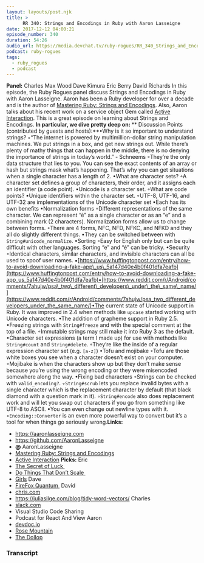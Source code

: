 ```yaml
---
layout: layouts/post.njk
title: >
      RR 340: Strings and Encodings in Ruby with Aaron Lasseigne
date: 2017-12-12 04:00:21
episode_number: 340
duration: 54:26
audio_url: https://media.devchat.tv/ruby-rogues/RR_340_Strings_and_Encodings_in_Ruby_with_Aaron_Lasseigne.mp3
podcast: ruby-rogues
tags: 
  - ruby_rogues
  - podcast
---
```


 **Panel:** Charles Max Wood Dave Kimura Eric Berry David Richards In this episode, the Ruby Rogues panel discuss Strings and Encodings in Ruby with Aaron Lasseigne. Aaron has been a Ruby developer for over a decade and is the author of [Mastering Ruby: Strings and Encodings](https://aaronlasseigne.com/books/mastering-ruby/strings-and-encodings/). Also, Aaron talks about his recent work on a service object Gem called [Active Interaction](https://github.com/AaronLasseigne/active_interaction). This is a great episode on learning about Strings and Encodings. **In particular, we dive pretty deep on:&nbsp;**** Discussion Points (contributed by guests and hosts):**•Why is it so important to understand strings? ◦“The internet is powered by multimillion-dollar string manipulation machines. We put strings in a box, and get new strings out. While there’s plenty of mathy things that can happen in the middle, there is no denying the importance of strings in today’s world.” - Schneems ◦They’re the only data structure that lies to you. You can see the exact contents of an array or hash but strings mask what’s happening. That’s why you can get situations when a single character has a length of 2. •What are character sets? ◦A character set defines a group of characters, their order, and it assigns each an identifier (a code point). ▪Unicode is a character set. ◦What are code points? ▪Unique identifiers within the character set. ◦UTF-8, UTF-16, and UTF-32 are implementations of the Unicode character set ▪Each has its own benefits •Normalization forms ◦Different representations of the same character. We can represent “é” as a single character or as an “e” and a combining mark (2 characters). Normalization forms allow us to change between forms. ◦There are 4 forms, NFC, NFD, NFKC, and NFKD and they all do slightly different things. ▪They can be switched between with `String#unicode_normalize`. •Sorting ◦Easy for English only but can be quite difficult with other languages. Sorting “e” and “é” can be tricky. •Security ◦Identical characters, similar characters, and invisible characters can all be used to spoof user names. ▪[https://www.huffingtonpost.com/entry/how-to-avoid-downloading-a-fake-app\_us\_5a147d40e4b0f401dfa7eafb](https://www.huffingtonpost.com/entry/how-to-avoid-downloading-a-fake-app_us_5a147d40e4b0f401dfa7eafb)▪[https://www.reddit.com/r/Android/comments/7ahujw/psa\_two\_different\_developers\_under\_the\_same\_name/](https://www.reddit.com/r/Android/comments/7ahujw/psa_two_different_developers_under_the_same_name/)•The current state of Unicode support in Ruby. It was improved in 2.4 when methods like `upcase` started working with Unicode characters. •The addition of grapheme support in Ruby 2.5. •Freezing strings with `String#freeze` and with the special comment at the top of a file. ◦Immutable strings may still make it into Ruby 3 as the default. •Character set expressions (a term I made up) for use with methods like `String#count` and `String#delete`. ◦They’re like the inside of a regular expression character set (e.g. `[a-z]`) •Tofu and mojibake ◦Tofu are those white boxes you see when a character doesn’t exist on your computer. ◦Mojibake is when the characters show up but they don’t make sense because you’re using the wrong encoding or they were misencoded somewhere along the way. •Fixing bad characters ◦Strings can be checked with `valid_encoding?`. ◦`String#scrub` lets you replace invalid bytes with a single character which is the replacement character by default (that black diamond with a question mark in it). ◦`String#encode` also does replacement work and will let you swap out characters if you go from something like UTF-8 to ASCII. ▪You can even change out newline types with it. ◦`Encoding::Converter` is an even more powerful way to convert but it’s a tool for when things go seriously wrong.**Links:&nbsp;**
- https://aaronlasseigne.com
- https://github.com/AaronLasseigne
- **@** AaronLasseigne
- [Mastering Ruby: Strings and Encodings](https://aaronlasseigne.com/books/mastering-ruby/strings-and-encodings/)
- [Active Interaction](https://github.com/AaronLasseigne/active_interaction)
**Picks:** Eric
- [The Secret of Luck&nbsp;](https://www.youtube.com/watch?v=O4mN33w5Ftw)
- [Do Things That Don’t Scale&nbsp;](http://paulgraham.com/ds.html)
- [Girls](http://www.imdb.com/title/tt1723816/)
Dave
- [FireFox Quantum&nbsp;](https://www.mozilla.org/en-US/firefox/)
David
- [chris.com](http://chris.com)
- https://juliasilge.com/blog/tidy-word-vectors/
Charles
- [slack.com](http://slack.com)
- Visual Studio Code Sharing
- Podcast for React And View
Aaron
- [devdoc.io](http://devdoc.io)
- [Rose Mountain](http://www.metacritic.com/music/rose-mountain/screaming-females)
- [The Dollop](http://thedollop.net)



### Transcript

&nbsp;



